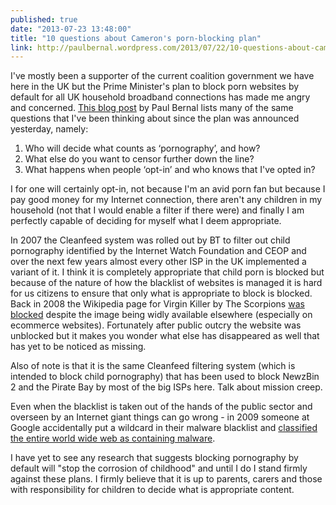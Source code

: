 ```yaml
---
published: true
date: "2013-07-23 13:48:00"
title: "10 questions about Cameron's porn-blocking plan"
link: http://paulbernal.wordpress.com/2013/07/22/10-questions-about-camerons-new-porn-blocking/
---
```


I've mostly been a supporter of the current coalition government we have here in the UK but the Prime Minister's plan to block porn websites by default for all UK household broadband connections has made me angry and concerned. [This blog post](http://paulbernal.wordpress.com/2013/07/22/10-questions-about-camerons-new-porn-blocking/) by Paul Bernal lists many of the same questions that I've been thinking about since the plan was announced yesterday, namely:

1. Who will decide what counts as ‘pornography’, and how?
2. What else do you want to censor further down the line?
3. What happens when people ‘opt-in’ and who knows that I've opted in?

I for one will certainly opt-in, not because I'm an avid porn fan but because I pay good money for my Internet connection, there aren't any children in my household (not that I would enable a filter if there were) and finally I am perfectly capable of deciding for myself what I deem appropriate.

In 2007 the Cleanfeed system was rolled out by BT to filter out child pornography identified by the Internet Watch Foundation and CEOP and over the next few years almost every other ISP in the UK implemented a variant of it. I think it is completely appropriate that child porn is blocked but because of the nature of how the blacklist of websites is managed it is hard for us citizens to ensure that only what is appropriate to block is blocked. Back in 2008 the Wikipedia page for Virgin Killer by The Scorpions [was blocked](http://www.theregister.co.uk/2008/12/07/brit_isps_censor_wikipedia/) despite the image being widly available elsewhere (especially on ecommerce websites). Fortunately after public outcry the website was unblocked but it makes you wonder what else has disappeared as well that has yet to be noticed as missing.

Also of note is that it is the same Cleanfeed filtering system (which is intended to block child pornography) that has been used to block NewzBin 2 and the Pirate Bay by most of the big ISPs here. Talk about mission creep.

Even when the blacklist is taken out of the hands of the public sector and overseen by an Internet giant things can go wrong - in 2009 someone at Google accidentally put a wildcard in their malware blacklist and [classified the entire world wide web as containing malware](http://www.theregister.co.uk/2009/01/31/google_malware_snafu/).

I have yet to see any research that suggests blocking pornography by default will "stop the corrosion of childhood" and until I do I stand firmly against these plans. I firmly believe that it is up to parents, carers and those with responsibility for children to decide what is appropriate content.